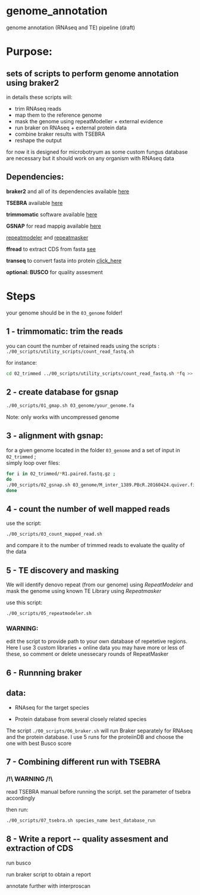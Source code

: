 # genome_annotation
genome annotation (RNAseq and TE) pipeline (draft)

# Purpose:
##  sets of scripts to perform genome annotation using braker2

in details these scripts will: 
* trim RNAseq reads
* map them to the reference genome
* mask the genome using repeatModeller + external evidence
* run braker on RNAseq + external protein data
* combine braker results with TSEBRA
* reshape the output

for now it is designed for microbotryum as some custom fungus database are necessary but it should work on any organism with RNAseq data



## Dependencies: 

**braker2** and all of its dependencies available [here](https://github.com/Gaius-Augustus/BRAKER)

**TSEBRA** available [here](https://github.com/Gaius-Augustus/TSEBRA)

**trimmomatic** software available [here](http://www.usadellab.org/cms/?page=trimmomatic)

**GSNAP** for read mappig available [here](http://research-pub.gene.com/gmap/)

[repeatmodeler](https://www.repeatmasker.org/RepeatModeler/) and [repeatmasker](https://www.repeatmasker.org/)

**ffread** to extract CDS from fasta [see](http://ccb.jhu.edu/software/stringtie/gff.shtml#gffread)

**transeq** to convert fasta into protein [click_here](https://www.bioinformatics.nl/cgi-bin/emboss/help/transeq)

**optional: BUSCO** for quality assesment


# Steps 

your genome should be in the `03_genome` folder!  


## 1 - trimmomatic: trim the reads  

you can count the number of retained reads using the scripts : `./00_scripts/utility_scripts/count_read_fastq.sh`

for instance: 
```sh
cd 02_trimmed ../00_scripts/utility_scripts/count_read_fastq.sh *fq >> read_count.txt
```


## 2 - create database for gsnap

```sh
./00_scripts/01_gmap.sh 03_genome/your_genome.fa
 ```

Note: only works with uncompressed genome  
 

## 3 - alignment with gsnap:

for a given genome located in the folder `03_genome` and a set of input in `02_trimmed` ;  
simply loop over files:

```sh
for i in 02_trimmed/*R1.paired.fastq.gz ; 
do 
./00_scripts/02_gsnap.sh 03_genome/M_inter_1389.PBcR.20160424.quiver.finished.fasta $i ; 
done
```

## 4 - count the number of well mapped reads

use the script:
```
./00_scripts/03_count_mapped_read.sh 
```

and compare it to the number of trimmed reads to evaluate the quality of the data


## 5 - TE discovery and masking

We will identify denovo repeat (from our genome) using *RepeatModeler* and mask the genome using known TE Library using *Repeatmasker* 

use this script:

```
./00_scripts/05_repeatmodeler.sh
```

### WARNING:  
edit the script to provide path to your own database of repetetive regions. 
Here I use 3 custom libraries + online data you may have more or less of these, so comment or delete unessecary rounds of RepeatMasker 


## 6 - Runnning braker

## data: 
* RNAseq for the target species

* Protein database from several closely related species


The script ```./00_scripts/06_braker.sh``` will run Braker separately for RNAseq and the protein database. 
I use 5 runs for the proteiinDB and choose the one with best Busco score 



## 7 -  Combining different run with TSEBRA

### /!\ WARNING /!\

read TSEBRA manual before running the script. 
set the parameter of tsebra accordingly

then run:
```sh
./00_scripts/07_tsebra.sh species_name best_database_run 
```

## 8 - Write a report -- quality assesment and extraction of CDS

run busco

run braker script to obtain a report

annotate further with interproscan
